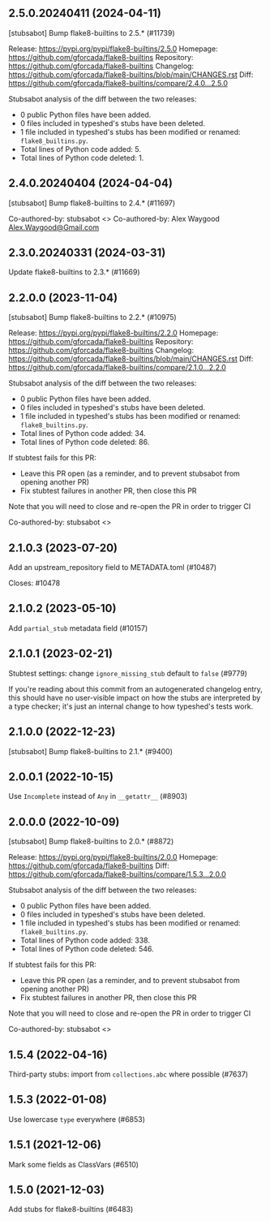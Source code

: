 ## 2.5.0.20240411 (2024-04-11)

[stubsabot] Bump flake8-builtins to 2.5.* (#11739)

Release: https://pypi.org/pypi/flake8-builtins/2.5.0
Homepage: https://github.com/gforcada/flake8-builtins
Repository: https://github.com/gforcada/flake8-builtins
Changelog: https://github.com/gforcada/flake8-builtins/blob/main/CHANGES.rst
Diff: https://github.com/gforcada/flake8-builtins/compare/2.4.0...2.5.0

Stubsabot analysis of the diff between the two releases:
 - 0 public Python files have been added.
 - 0 files included in typeshed's stubs have been deleted.
 - 1 file included in typeshed's stubs has been modified or renamed: `flake8_builtins.py`.
 - Total lines of Python code added: 5.
 - Total lines of Python code deleted: 1.

## 2.4.0.20240404 (2024-04-04)

[stubsabot] Bump flake8-builtins to 2.4.* (#11697)

Co-authored-by: stubsabot <>
Co-authored-by: Alex Waygood <Alex.Waygood@Gmail.com>

## 2.3.0.20240331 (2024-03-31)

Update flake8-builtins to 2.3.* (#11669)

## 2.2.0.0 (2023-11-04)

[stubsabot] Bump flake8-builtins to 2.2.* (#10975)

Release: https://pypi.org/pypi/flake8-builtins/2.2.0
Homepage: https://github.com/gforcada/flake8-builtins
Repository: https://github.com/gforcada/flake8-builtins
Changelog: https://github.com/gforcada/flake8-builtins/blob/main/CHANGES.rst
Diff: https://github.com/gforcada/flake8-builtins/compare/2.1.0...2.2.0

Stubsabot analysis of the diff between the two releases:
 - 0 public Python files have been added.
 - 0 files included in typeshed's stubs have been deleted.
 - 1 file included in typeshed's stubs has been modified or renamed: `flake8_builtins.py`.
 - Total lines of Python code added: 34.
 - Total lines of Python code deleted: 86.

If stubtest fails for this PR:
- Leave this PR open (as a reminder, and to prevent stubsabot from opening another PR)
- Fix stubtest failures in another PR, then close this PR

Note that you will need to close and re-open the PR in order to trigger CI

Co-authored-by: stubsabot <>

## 2.1.0.3 (2023-07-20)

Add an upstream_repository field to METADATA.toml (#10487)

Closes: #10478

## 2.1.0.2 (2023-05-10)

Add `partial_stub` metadata field (#10157)

## 2.1.0.1 (2023-02-21)

Stubtest settings: change `ignore_missing_stub` default to `false` (#9779)

If you're reading about this commit from an autogenerated changelog entry, this should have no user-visible impact on how the stubs are interpreted by a type checker; it's just an internal change to how typeshed's tests work.

## 2.1.0.0 (2022-12-23)

[stubsabot] Bump flake8-builtins to 2.1.* (#9400)

## 2.0.0.1 (2022-10-15)

Use `Incomplete` instead of `Any` in `__getattr__` (#8903)

## 2.0.0.0 (2022-10-09)

[stubsabot] Bump flake8-builtins to 2.0.* (#8872)

Release: https://pypi.org/pypi/flake8-builtins/2.0.0
Homepage: https://github.com/gforcada/flake8-builtins
Diff: https://github.com/gforcada/flake8-builtins/compare/1.5.3...2.0.0

Stubsabot analysis of the diff between the two releases:
 - 0 public Python files have been added.
 - 0 files included in typeshed's stubs have been deleted.
 - 1 file included in typeshed's stubs has been modified or renamed: `flake8_builtins.py`.
 - Total lines of Python code added: 338.
 - Total lines of Python code deleted: 546.

If stubtest fails for this PR:
- Leave this PR open (as a reminder, and to prevent stubsabot from opening another PR)
- Fix stubtest failures in another PR, then close this PR

Note that you will need to close and re-open the PR in order to trigger CI

Co-authored-by: stubsabot <>

## 1.5.4 (2022-04-16)

Third-party stubs: import from `collections.abc` where possible (#7637)

## 1.5.3 (2022-01-08)

Use lowercase `type` everywhere (#6853)

## 1.5.1 (2021-12-06)

Mark some fields as ClassVars (#6510)

## 1.5.0 (2021-12-03)

Add stubs for flake8-builtins (#6483)

